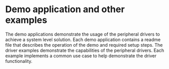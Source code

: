 # Demo application and other examples

The demo applications demonstrate the usage of the peripheral drivers to achieve a system level solution. Each demo application contains a readme file that describes the operation of the demo and required setup steps. The driver examples demonstrate the capabilities of the peripheral drivers. Each example implements a common use case to help demonstrate the driver functionality.
